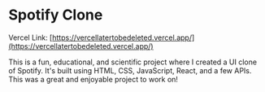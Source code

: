 # Spotify Clone
Vercel Link: [https://vercellatertobedeleted.vercel.app/](https://vercellatertobedeleted.vercel.app/)

This is a fun, educational, and scientific project where I created a UI clone of Spotify. It's built using HTML, CSS, JavaScript, React, and a few APIs. This was a great and enjoyable project to work on!
